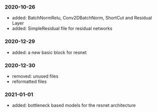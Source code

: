 ### 2020-10-26
- added: BatchNormRelu, Conv2DBatchNorm, ShortCut and Residual Layer
- added: SimpleResidual file for residual networks

### 2020-12-29
- added: a new basic block for resnet

### 2020-12-30
- removed: unused files
- reformatted files

### 2021-01-01
- added: bottleneck based models for the resnet architecture
